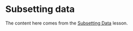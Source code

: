 # Subsetting data

The content here comes from the 
[Subsetting Data](http://swcarpentry.github.io/r-novice-gapminder/06-data-subsetting/) lesson.

